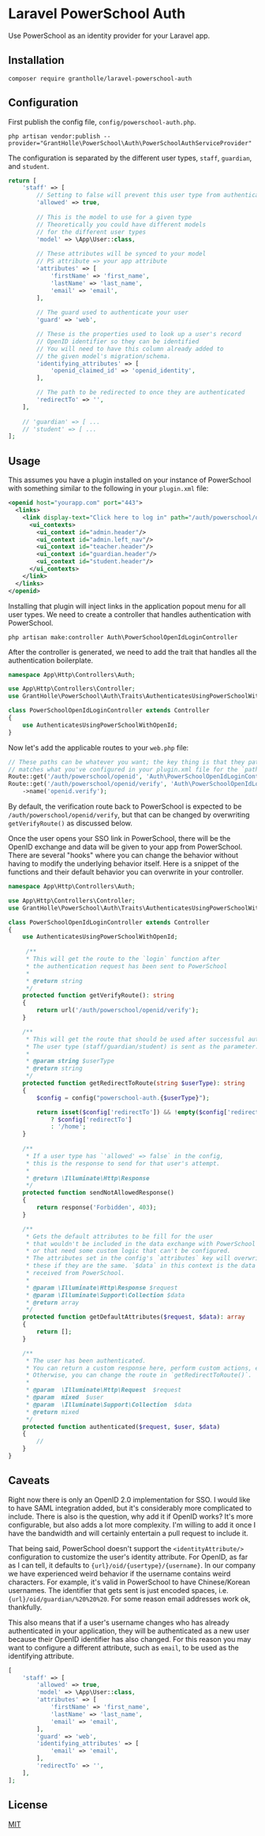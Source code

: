 # Laravel PowerSchool Auth

Use PowerSchool as an identity provider for your Laravel app.

## Installation

```
composer require grantholle/laravel-powerschool-auth
```

## Configuration

First publish the config file, `config/powerschool-auth.php`.

```
php artisan vendor:publish --provider="GrantHolle\PowerSchool\Auth\PowerSchoolAuthServiceProvider"
```

The configuration is separated by the different user types, `staff`, `guardian`, and `student`.

```php
return [
    'staff' => [
        // Setting to false will prevent this user type from authenticating
        'allowed' => true,
        
        // This is the model to use for a given type
        // Theoretically you could have different models
        // for the different user types 
        'model' => \App\User::class,
        
        // These attributes will be synced to your model
        // PS attribute => your app attribute 
        'attributes' => [
            'firstName' => 'first_name',
            'lastName' => 'last_name',
            'email' => 'email',
        ],
    
        // The guard used to authenticate your user
        'guard' => 'web',

        // These is the properties used to look up a user's record
        // OpenID identifier so they can be identified
        // You will need to have this column already added to
        // the given model's migration/schema.
        'identifying_attributes' => [
            'openid_claimed_id' => 'openid_identity',
        ],

        // The path to be redirected to once they are authenticated
        'redirectTo' => '',
    ],
       
    // 'guardian' => [ ...
    // 'student' => [ ...
];
```

## Usage

This assumes you have a plugin installed on your instance of PowerSchool with something similar to the following in your `plugin.xml` file:

```xml
<openid host="yourapp.com" port="443">
  <links>
    <link display-text="Click here to log in" path="/auth/powerschool/openid" title="An app that uses SSO.">
      <ui_contexts>
        <ui_context id="admin.header"/>
        <ui_context id="admin.left_nav"/>
        <ui_context id="teacher.header"/>
        <ui_context id="guardian.header"/>
        <ui_context id="student.header"/>
      </ui_contexts>
    </link>
  </links>
</openid>
```

Installing that plugin will inject links in the application popout menu for all user types. We need to create a controller that handles authentication with PowerSchool.

```
php artisan make:controller Auth\PowerSchoolOpenIdLoginController
```

After the controller is generated, we need to add the trait that handles all the authentication boilerplate.

```php
namespace App\Http\Controllers\Auth;

use App\Http\Controllers\Controller;
use GrantHolle\PowerSchool\Auth\Traits\AuthenticatesUsingPowerSchoolWithOpenId;

class PowerSchoolOpenIdLoginController extends Controller
{
    use AuthenticatesUsingPowerSchoolWithOpenId;
}
```

Now let's add the applicable routes to your `web.php` file:

```php
// These paths can be whatever you want; the key thing is that they path for `authenticate`
// matches what you've configured in your plugin.xml file for the `path` attribute
Route::get('/auth/powerschool/openid', 'Auth\PowerSchoolOpenIdLoginController@authenticate');
Route::get('/auth/powerschool/openid/verify', 'Auth\PowerSchoolOpenIdLoginController@login')
    ->name('openid.verify');
```

By default, the verification route back to PowerSchool is expected to be `/auth/powerschool/openid/verify`, but that can be changed by overwriting `getVerifyRoute()` as discussed below.

Once the user opens your SSO link in PowerSchool, there will be the OpenID exchange and data will be given to your app from PowerSchool. There are several "hooks" where you can change the behavior without having to modify the underlying behavior itself. Here is a snippet of the functions and their default behavior you can overwrite in your controller.

```php
namespace App\Http\Controllers\Auth;

use App\Http\Controllers\Controller;
use GrantHolle\PowerSchool\Auth\Traits\AuthenticatesUsingPowerSchoolWithOpenId;

class PowerSchoolOpenIdLoginController extends Controller
{
    use AuthenticatesUsingPowerSchoolWithOpenId;
    
     /**
     * This will get the route to the `login` function after
     * the authentication request has been sent to PowerSchool
     * 
     * @return string
     */
    protected function getVerifyRoute(): string
    {
        return url('/auth/powerschool/openid/verify');
    }

    /**
     * This will get the route that should be used after successful authentication.
     * The user type (staff/guardian/student) is sent as the parameter.
     *
     * @param string $userType 
     * @return string
     */
    protected function getRedirectToRoute(string $userType): string
    {
        $config = config("powerschool-auth.{$userType}");

        return isset($config['redirectTo']) && !empty($config['redirectTo'])
            ? $config['redirectTo']
            : '/home';
    }
    
    /**
     * If a user type has `'allowed' => false` in the config,
     * this is the response to send for that user's attempt.
     * 
     * @return \Illuminate\Http\Response
     */
    protected function sendNotAllowedResponse()
    {
        return response('Forbidden', 403);
    }

    /**
     * Gets the default attributes to be fill for the user
     * that wouldn't be included in the data exchange with PowerSchool
     * or that need some custom logic that can't be configured.
     * The attributes set in the config's `attributes` key will overwrite
     * these if they are the same. `$data` in this context is the data
     * received from PowerSchool.
     *
     * @param \Illuminate\Http\Response $request
     * @param \Illuminate\Support\Collection $data
     * @return array
     */
    protected function getDefaultAttributes($request, $data): array
    {
        return [];
    }

    /**
     * The user has been authenticated. 
     * You can return a custom response here, perform custom actions, etc.
     * Otherwise, you can change the route in `getRedirectToRoute()`.
     *
     * @param  \Illuminate\Http\Request  $request
     * @param  mixed  $user
     * @param  \Illuminate\Support\Collection  $data
     * @return mixed
     */
    protected function authenticated($request, $user, $data)
    {
        //
    }
}
```

## Caveats

Right now there is only an OpenID 2.0 implementation for SSO. I would like to have SAML integration added, but it's considerably more complicated to include. There is also is the question, why add it if OpenID works? It's more configurable, but also adds a lot more complexity. I'm willing to add it once I have the bandwidth and will certainly entertain a pull request to include it.

That being said, PowerSchool doesn't support the `<identityAttribute/>` configuration to customize the user's identity attribute. For OpenID, as far as I can tell, it defaults to `{url}/oid/{usertype}/{username}`. In our company we have experienced weird behavior if the username contains weird characters. For example, it's valid in PowerSchool to have Chinese/Korean usernames. The identifier that gets sent is just encoded spaces, i.e. `{url}/oid/guardian/%20%20%20`. For some reason email addresses work ok, thankfully.

This also means that if a user's username changes who has already authenticated in your application, they will be authenticated as a new user because their OpenID identifier has also changed. For this reason you may want to configure a different attribute, such as `email`, to be used as the identifying attribute.

```php
[
    'staff' => [
        'allowed' => true,
        'model' => \App\User::class,
        'attributes' => [
            'firstName' => 'first_name',
            'lastName' => 'last_name',
            'email' => 'email',
        ],
        'guard' => 'web',
        'identifying_attributes' => [
            'email' => 'email',
        ],
        'redirectTo' => '',
    ],
];
```

## License

[MIT](LICENSE.md)
